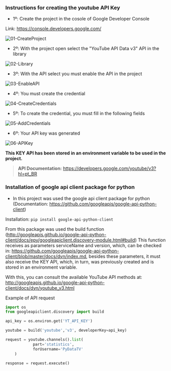 ### Instructions for creating the youtube API Key

- 1º: Create the project in the cosole of Google Developer Console 

Link: https://console.developers.google.com/

![01-CreateProject](https://user-images.githubusercontent.com/52248363/97109572-c29d2380-16b2-11eb-90e3-e2e750fe43a5.PNG)


- 2º: With the project open select the "YouTube API Data v3" API in the library

![02-Library](https://user-images.githubusercontent.com/52248363/97109598-e5c7d300-16b2-11eb-84b9-5c1b933ed1c3.PNG)


- 3º: With the API select you must enable the API in the project

![03-EnableAPI](https://user-images.githubusercontent.com/52248363/97109615-f710df80-16b2-11eb-8150-ad62b96431d0.PNG)


- 4º: You must create the credential

![04-CreateCredentials](https://user-images.githubusercontent.com/52248363/97109630-0ee86380-16b3-11eb-9d6c-08b6877c8d84.PNG)

- 5º: To create the credential, you must fill in the following fields

![05-AddCredentials](https://user-images.githubusercontent.com/52248363/97109649-23c4f700-16b3-11eb-9b6d-7adeb449433b.PNG)

- 6º: Your API key was generated

![06-APIKey](https://user-images.githubusercontent.com/52248363/97109654-32131300-16b3-11eb-94df-af0e5e5c64af.PNG)


**This KEY API has been stored in an environment variable to be used in the project.**

> **API Documentation:** https://developers.google.com/youtube/v3?hl=pt_BR

### Installation of google api client package for python

- In this project was used the google api client package for python (Documentation: https://github.com/googleapis/google-api-python-client)

Installation: `pip install google-api-python-client`

From this package was used the build function (http://googleapis.github.io/google-api-python-client/docs/epy/googleapiclient.discovery-module.html#build)
This function receives as parameters serviceName and version, which, can be checked in: https://github.com/googleapis/google-api-python-client/blob/master/docs/dyn/index.md, besides these parameters, it must also receive the KEY API, which, in turn, was previously created and is stored in an environment variable.

With this, you can consult the available YouTube API methods at: http://googleapis.github.io/google-api-python-client/docs/dyn/youtube_v3.html

Example of API request
```python
import os
from googleapiclient.discovery import build

api_key = os.environ.get('YT_API_KEY')

youtube = build('youtube','v3', developerKey=api_key)

request = youtube.channels().list(
			part='statistics',
			forUsername='PyDataTV'
	)

response = request.execute()
```
